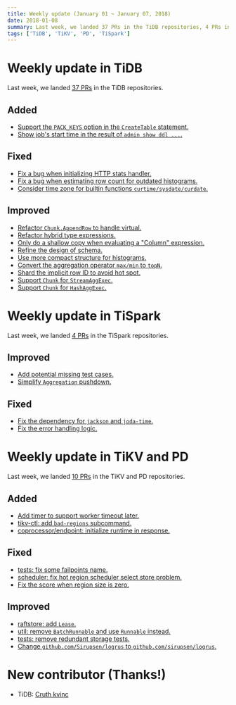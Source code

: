```yaml
---
title: Weekly update (January 01 ~ January 07, 2018)
date: 2018-01-08
summary: Last week, we landed 37 PRs in the TiDB repositories, 4 PRs in the TiSpark repositories, and 10 PRs in the TiKV and PD repositories.
tags: ['TiDB', 'TiKV', 'PD', 'TiSpark']
---
```


# Weekly update in TiDB

Last week, we landed [37 PRs](https://github.com/pingcap/tidb/pulls?utf8=%E2%9C%93&q=is:pr+is:merged+merged:2018-01-01..2018-01-07) in the TiDB repositories.

## Added

* [Support the `PACK_KEYS` option in the `CreateTable` statement.](https://github.com/pingcap/tidb/pull/5554)
* [Show job's start time in the result of `admin show ddl ...`.](https://github.com/pingcap/tidb/pull/5517)

## Fixed

* [Fix a bug when initializing HTTP stats handler.](https://github.com/pingcap/tidb/pull/5555)
* [Fix a bug when estimating row count for outdated histograms.](https://github.com/pingcap/tidb/pull/5552)
* [Consider time zone for builtin functions `curtime/sysdate/curdate`.](https://github.com/pingcap/tidb/pull/5548)

## Improved

* [Refactor `Chunk.AppendRow` to handle virtual.](https://github.com/pingcap/tidb/pull/5563)
* [Refactor hybrid type expressions.](https://github.com/pingcap/tidb/pull/5550)
* [Only do a shallow copy when evaluating a "Column" expression.](https://github.com/pingcap/tidb/pull/5542)
* [Refine the design of schema.](https://github.com/pingcap/tidb/pull/5541)
* [Use more compact structure for histograms.](https://github.com/pingcap/tidb/pull/5539)
* [Convert the aggregation operator `max/min` to `topN`.](https://github.com/pingcap/tidb/pull/5516)
* [Shard the implicit row ID to avoid hot spot.](https://github.com/pingcap/tidb/pull/5513)
* [Support `Chunk` for `StreamAggExec`.](https://github.com/pingcap/tidb/pull/5490)
* [Support `Chunk` for `HashAggExec`.](https://github.com/pingcap/tidb/pull/5244)

# Weekly update in TiSpark

Last week, we landed [4 PRs](https://github.com/pingcap/tispark/pulls?utf8=%E2%9C%93&q=is%3Apr+is%3Amerged+merged%3A2018-01-01..2018-01-07) in the TiSpark repositories.

## Improved

* [Add potential missing test cases.](https://github.com/pingcap/tispark/pull/199)
* [Simplify `Aggregation` pushdown.](https://github.com/pingcap/tispark/pull/153)

## Fixed

* [Fix the dependency for `jackson` and `joda-time`.](https://github.com/pingcap/tispark/pull/195)
* [Fix the error handling logic.](https://github.com/pingcap/tispark/pull/191)

# Weekly update in TiKV and PD

Last week, we landed [10 PRs](https://github.com/search?q=repo%3Apingcap%2Ftikv+repo%3Apingcap%2Fpd+is%3Apr+is%3Amerged+merged%3A2018-01-01..2018-01-07) in the TiKV and PD repositories.

## Added

* [Add timer to support worker timeout later.](https://github.com/pingcap/tikv/pull/2564)
* [tikv-ctl: add `bad-regions` subcommand.](https://github.com/pingcap/tikv/pull/2624)
* [coprocessor/endpoint: initialize runtime in response.](https://github.com/pingcap/tikv/pull/2638)

## Fixed

* [tests: fix some failpoints name.](https://github.com/pingcap/tikv/pull/2634)
* [scheduler: fix hot region scheduler select store problem.](https://github.com/pingcap/pd/pull/898)
* [Fix the score when region size is zero.](https://github.com/pingcap/pd/pull/899)

## Improved

* [raftstore: add `Lease`.](https://github.com/pingcap/tikv/pull/2582)
* [util: remove `BatchRunnable` and use `Runnable` instead.](https://github.com/pingcap/tikv/pull/2645)
* [tests: remove redundant storage tests.](https://github.com/pingcap/tikv/pull/2646)
* [Change `github.com/Sirupsen/logrus` to `github.com/sirupsen/logrus`.](https://github.com/pingcap/pd/pull/902)

# New contributor (Thanks!)

* TiDB: [Cruth kvinc](https://github.com/oiooj)
